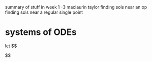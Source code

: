 
summary of stuff in week 1 -3
maclaurin
taylor
finding sols near an op
finding sols near a regular single point


# systems of ODEs

let $$

$$
